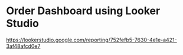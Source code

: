 # Order Dashboard using Looker Studio

https://lookerstudio.google.com/reporting/752fefb5-7630-4e1e-a421-3af48afcd0e7 

